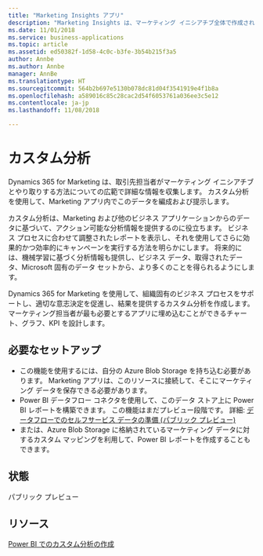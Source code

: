 ```yaml
---
title: "Marketing Insights アプリ"
description: "Marketing Insights は、マーケティング イニシアチブ全体で作成される多様なデータと通信を収集、管理、分析し、マーケティング担当者がキャンペーンの対象にしてより効率的に実行できるように関連するアクションを識別します。"
ms.date: 11/01/2018
ms.service: business-applications
ms.topic: article
ms.assetid: ed50382f-1d58-4c0c-b3fe-3b54b215f3a5
author: Annbe
ms.author: Annbe
manager: AnnBe
ms.translationtype: HT
ms.sourcegitcommit: 564b2b697e5130b078dc81d04f3541919e4f1b8a
ms.openlocfilehash: a589016c85c28cac2d54f6053761a036ee3c5e12
ms.contentlocale: ja-jp
ms.lasthandoff: 11/08/2018

---
```


# <a name="custom-analytics"></a>カスタム分析

Dynamics 365 for Marketing は、取引先担当者がマーケティング イニシアチブとやり取りする方法についての広範で詳細な情報を収集します。 カスタム分析を使用して、Marketing アプリ内でこのデータを編成および提示します。

カスタム分析は、Marketing および他のビジネス アプリケーションからのデータに基づいて、アクション可能な分析情報を提供するのに役立ちます。 ビジネス プロセスに合わせて調整されたレポートを表示し、それを使用してさらに効果的かつ効率的にキャンペーンを実行する方法を明らかにします。 将来的には、機械学習に基づく分析情報も提供し、ビジネス データ、取得されたデータ、Microsoft 固有のデータ セットから、より多くのことを得られるようにします。

Dynamics 365 for Marketing を使用して、組織固有のビジネス プロセスをサポートし、適切な意志決定を促進し、結果を提供するカスタム分析を作成します。 マーケティング担当者が最も必要とするアプリに埋め込むことができるチャート、グラフ、KPI を設計します。

## <a name="setup-required"></a>必要なセットアップ

- この機能を使用するには、自分の Azure Blob Storage を持ち込む必要があります。 Marketing アプリは、このリソースに接続して、そこにマーケティング データを保存できる必要があります。
- Power BI データフロー コネクタを使用して、このデータ ストア上に Power BI レポートを構築できます。 この機能はまだプレビュー段階です。 詳細: [データフローでのセルフサービス データの準備 (パブリック プレビュー)](https://docs.microsoft.com/en-us/business-applications-release-notes/october18/intelligence-platform/power-bi-service/self-service-data-prep-with-dataflows)
- または、Azure Blob Storage に格納されているマーケティング データに対するカスタム マッピングを利用して、Power BI レポートを作成することもできます。

## <a name="status"></a>状態
パブリック プレビュー

## <a name="resources"></a>リソース

[Power BI でのカスタム分析の作成](https://docs.microsoft.com/dynamics365/customer-engagement/marketing/custom-analytics)

